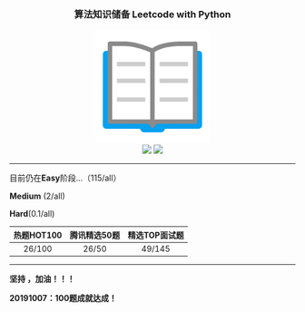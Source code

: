 <h3 align="center">算法知识储备 Leetcode with Python</h3>
<div align="center">
    <img src="Easy/book.png">
</div>
<div align="center">
    <img src="https://img.shields.io/badge/%3E-Leetcode-blue.svg">
    <img src="https://img.shields.io/badge/-Algorithm-blue.svg">
</div>

---

目前仍在**Easy**阶段...（115/all）

**Medium** (2/all)

**Hard**(0.1/all)

| 热题HOT100 | 腾讯精选50题 | 精选TOP面试题 |
| :--------: | :----------: | :-----------: |
|   26/100   |    26/50     |    49/145     |

---

**坚持 ，加油！！！**

**20191007：100题成就达成！**

